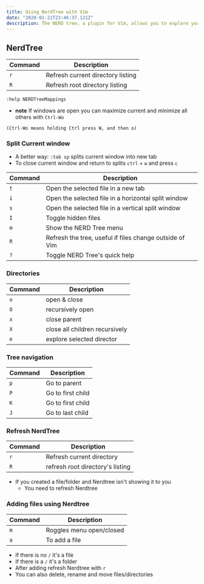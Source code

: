 ```yaml
---
title: Using NerdTree with Vim
date: "2020-01-21T23:46:37.121Z"
description: The NERD tree, a plugin for Vim, allows you to explore your filesystem and to open files and directories. It presents the filesystem to you in the form of a tree which you manipulate with the keyboard and/or mouse. It also allows you to perform simple filesystem operations.
---
```


## NerdTree
| Command | Description |
| ------- | -------- |
| `r` | Refresh current directory listing |
| `R` | Refresh root directory listing |

`:help NERDTreeMappings`

* **note** If windows are open you can maximize current and minimize all others with `Ctrl-Wo`

```
(Ctrl-Wo means holding Ctrl press W, and then o)
```

### Split Current window
* A better way: `:tab sp` splits current window into new tab
* To close current window and return to splits `ctrl` + `w` and press `c`

| Command | Description |
| ------- | -------- |
| `t` | Open the selected file in a new tab |
| `i` | Open the selected file in a horizontal split window |
| `s` | Open the selected file in a vertical split window |
| `I` | Toggle hidden files |
| `m` | Show the NERD Tree menu |
| `R` | Refresh the tree, useful if files change outside of Vim |
| `?` | Toggle NERD Tree's quick help |

### Directories
| Command | Description |
| ------- | -------- |
| `o` | open & close |
| `O` | recursively open |
| `x` | close parent |
| `X` | close all children recursively |
| `e` | explore selected director |


### Tree navigation
| Command | Description |
| ------- | -------- |
| `p` | Go to parent |
| `P` | Go to first child |
| `K` | Go to first child|
| `J` | Go to last child |

### Refresh NerdTree
| Command | Description |
| ------- | -------- |
| `r` | Refresh current directory |
| `R` | refresh root directory's listing |

* If you created a file/folder and Nerdtree isn't showing it to you
    - You need to refresh Nerdtree

### Adding files using Nerdtree
| Command | Description |
| ------- | -------- |
| `m` | Roggles menu open/closed |
| `a` | To add a file |

* If there is no `/` it's a file
* If there is a  `/` it's a folder
* After adding refresh Nerdtree with `r`
* You can also delete, rename and move files/directories

